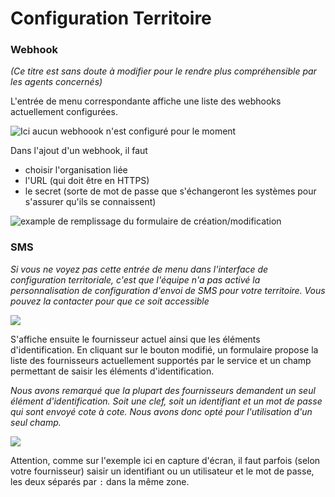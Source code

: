 # Configuration Territoire

### Webhook

_(Ce titre est sans doute à modifier pour le rendre plus compréhensible par les agents concernés)_

L'entrée de menu correspondante affiche une liste des webhooks actuellement configurées.

![Ici aucun webhoook n'est configuré pour le moment](../.gitbook/assets/screenshot\_2021-09-17-administration-75-paris-rdv-solidarites.png)

Dans l'ajout d'un webhook, il faut&#x20;

* choisir l'organisation liée
* l'URL (qui doit être en HTTPS)
* le secret (sorte de mot de passe que s'échangeront les systèmes pour s'assurer qu'ils se connaissent)

![example de remplissage du formulaire de création/modification](../.gitbook/assets/screenshot\_2021-09-17-ajouter-un-webhook-rdv-solidarites.png)

### SMS

_Si vous ne voyez pas cette entrée de menu dans l'interface de _configuration_ territoriale, c'est que l'équipe n'a pas activé la personnalisation de configuration d'_envoi_ de SMS pour votre territoire. Vous pouvez la contacter pour que ce soit accessible_

![](../.gitbook/assets/screenshot\_2021-09-20-sectorisation-75-paris-rdv-solidarites.png)

S'affiche ensuite le fournisseur actuel ainsi que les éléments d'identification. En cliquant sur le bouton modifié, un formulaire propose la liste des fournisseurs actuellement supportés par le service et un champ permettant de saisir les éléments d'identification.

_Nous avons remarqué que la plupart des fournisseurs _demandent_ un seul élément d'identification. Soit une clef, soit un identifiant et un mot de passe qui sont envoyé cote à cote. Nous avons donc opté pour l'utilisation d'un seul champ._

![](../.gitbook/assets/screenshot\_2021-09-20-modifier-lorganisation-rdv-solidarites.png)

Attention, comme sur l'exemple ici en capture d'écran, il faut parfois (selon votre fournisseur) saisir un identifiant ou un utilisateur et le mot de passe, les deux séparés par `:` dans la même zone.

